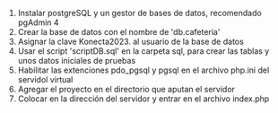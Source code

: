 1. Instalar postgreSQL y un gestor de bases de datos, recomendado pgAdmin 4
2. Crear la base de datos con el nombre de 'db.cafeteria'
3. Asignar la clave Konecta2023. al usuario de la base de datos
4. Usar el script 'scriptDB.sql' en la carpeta sql, para crear las tablas y unos datos iniciales de pruebas
5. Habilitar las extenciones pdo_pgsql y pgsql en el archivo php.ini del servidol virtual
6. Agregar el proyecto en el directorio que aputan el servidor 
7. Colocar en la dirección del servidor y entrar en el archivo index.php